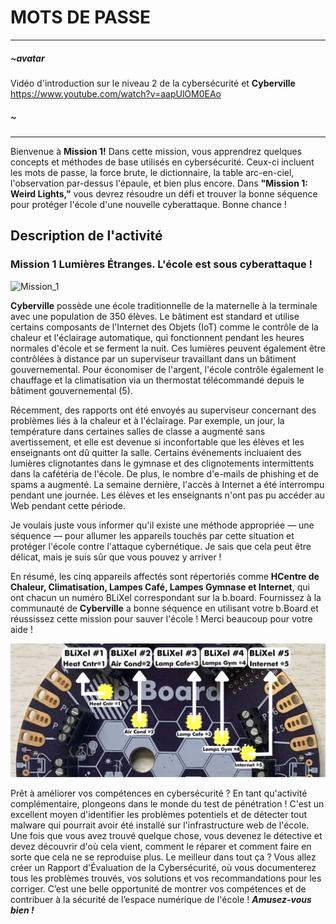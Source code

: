 # MOTS DE PASSE 

---
##### ~avatar
Vidéo d'introduction sur le niveau 2 de la cybersécurité et __Cyberville__
https://www.youtube.com/watch?v=aapUlOM0EAo
##### ~
---


Bienvenue à __Mission 1!__ Dans cette mission, vous apprendrez quelques concepts et méthodes de base utilisés en cybersécurité. Ceux-ci incluent les mots de passe, la force brute, le dictionnaire, la table arc-en-ciel, l'observation par-dessus l'épaule, et bien plus encore. Dans  __"Mission 1: Weird Lights,"__ vous devrez résoudre un défi et trouver la bonne séquence pour protéger l'école d'une nouvelle cyberattaque. Bonne chance !

## Description de l'activité
### __Mission 1__ Lumières Étranges. L'école est sous cyberattaque !

![Mission_1](https://github.com/Brilliant-Labs/code.bl/blob/code_alpha/packaged/docs/static/mb/projects/bboard-tutorials-cyberville/Passwords/School_Under_Attack.gif?raw=true "Mission 1")

__Cyberville__ possède une école traditionnelle de la maternelle à la terminale avec une population de 350 élèves. Le bâtiment est standard et utilise certains composants de l'Internet des Objets (IoT) comme le contrôle de la chaleur et l'éclairage automatique, qui fonctionnent pendant les heures normales d'école et se ferment la nuit. Ces lumières peuvent également être contrôlées à distance par un superviseur travaillant dans un bâtiment gouvernemental. Pour économiser de l'argent, l'école contrôle également le chauffage et la climatisation via un thermostat télécommandé depuis le bâtiment gouvernemental (5).

Récemment, des rapports ont été envoyés au superviseur concernant des problèmes liés à la chaleur et à l'éclairage. Par exemple, un jour, la température dans certaines salles de classe a augmenté sans avertissement, et elle est devenue si inconfortable que les élèves et les enseignants ont dû quitter la salle. Certains événements incluaient des lumières clignotantes dans le gymnase et des clignotements intermittents dans la cafétéria de l'école. De plus, le nombre d'e-mails de phishing et de spams a augmenté. La semaine dernière, l'accès à Internet a été interrompu pendant une journée. Les élèves et les enseignants n'ont pas pu accéder au Web pendant cette période.

Je voulais juste vous informer qu'il existe une méthode appropriée — une séquence — pour allumer les appareils touchés par cette situation et protéger l'école contre l'attaque cybernétique. Je sais que cela peut être délicat, mais je suis sûr que vous pouvez y arriver !

En résumé, les cinq appareils affectés sont répertoriés comme __HCentre de Chaleur, Climatisation, Lampes Café, Lampes Gymnase et Internet__, qui ont chacun un numéro BLiXel correspondant sur la b.board. Fournissez à la communauté de __Cyberville__ a bonne séquence en utilisant votre b.Board et réussissez cette mission pour sauver l'école ! Merci beaucoup pour votre aide !

![BliXels](https://github.com/Brilliant-Labs/code.bl/blob/code_alpha/packaged/docs/static/mb/projects/bboard-tutorials-cyberville/Passwords/BliXels.png?raw=true "BliXels")

Prêt à améliorer vos compétences en cybersécurité ? En tant qu'activité complémentaire, plongeons dans le monde du test de pénétration ! C'est un excellent moyen d'identifier les problèmes potentiels et de détecter tout malware qui pourrait avoir été installé sur l'infrastructure web de l'école. Une fois que vous avez trouvé quelque chose, vous devenez le détective et devez découvrir d'où cela vient, comment le réparer et comment faire en sorte que cela ne se reproduise plus. Le meilleur dans tout ça ? Vous allez créer un Rapport d'Évaluation de la Cybersécurité, où vous documenterez tous les problèmes trouvés, vos solutions et vos recommandations pour les corriger. C’est une belle opportunité de montrer vos compétences et de contribuer à la sécurité de l’espace numérique de l'école ! __*Amusez-vous bien !*__